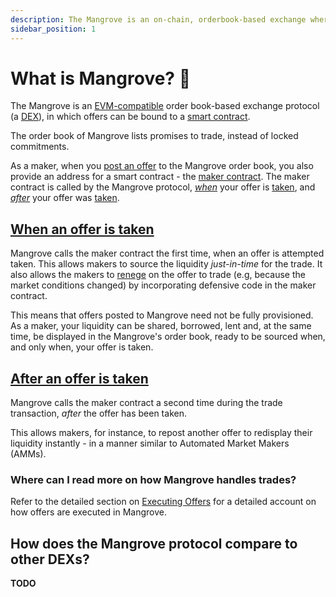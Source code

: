 ```yaml
---
description: The Mangrove is an on-chain, orderbook-based exchange where offers are code.
sidebar_position: 1
---
```



# What is Mangrove? 🌴

The Mangrove is an [EVM-compatible](https://ethereum.org/en/developers/docs/scaling/sidechains/#evm-compatibility) order book-based exchange protocol (a [DEX](https://ethereum.org/en/defi/)), in which offers can be bound to a [smart contract](https://ethereum.org/en/smart-contracts/).

The order book of Mangrove lists promises to trade, instead of locked commitments.

As a maker, when you [post an offer](technical-references/taking-and-making-offers/reactive-offer/) to the Mangrove order book, you also provide an address for a smart contract - the [maker contract](technical-references/taking-and-making-offers/reactive-offer/maker-contract). The maker contract is called by the Mangrove protocol, [*when*](technical-references/taking-and-making-offers/reactive-offer/maker-contract#offer-logic) your offer is [taken](technical-references/taking-and-making-offers/taker-order/), and [*after*](technical-references/taking-and-making-offers/reactive-offer/maker-contract#offer-post-hook) your offer was [taken](technical-references/taking-and-making-offers/taker-order/). 

## [When an offer is taken](technical-references/taking-and-making-offers/reactive-offer/maker-contract#offer-logic)

Mangrove calls the maker contract the first time, when an offer is attempted taken. This allows makers to source the liquidity *just-in-time* for the trade. It also allows the makers to [renege](explanations/taker-compensation) on the offer to trade (e.g, because the market conditions changed) by incorporating defensive code in the maker contract.

This means that offers posted to Mangrove need not be fully provisioned. As a maker, your liquidity can be shared, borrowed, lent and, at the same time, be displayed in the Mangrove's order book, ready to be sourced when, and only when, your offer is taken.

## [After an offer is taken](technical-references/taking-and-making-offers/reactive-offer/maker-contract#offer-post-hook)

Mangrove calls the maker contract a second time during the trade transaction, *after* the offer has been taken.

This allows makers, for instance, to repost another offer to redisplay their liquidity instantly - in a manner similar to Automated Market Makers (AMMs). 

### Where can I read more on how Mangrove handles trades?

Refer to the detailed section on [Executing Offers](technical-references/taking-and-making-offers/reactive-offer/executing-offers) for a detailed account on how offers are executed in Mangrove.


## How does the Mangrove protocol compare to other DEXs?

**TODO**
